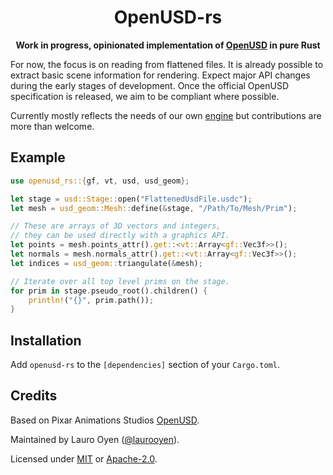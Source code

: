 <div align="center">

# OpenUSD-rs
**Work in progress, opinionated implementation of [OpenUSD](https://github.com/PixarAnimationStudios/OpenUSD) in pure Rust**

</div>

For now, the focus is on reading from flattened files. It is already possible to extract basic scene information for rendering. Expect major API changes during the early stages of development. Once the official OpenUSD specification is released, we aim to be compliant where possible.

Currently mostly reflects the needs of our own [engine](https://github.com/FloatyMonkey/engine) but contributions are more than welcome.

## Example

```rust
use openusd_rs::{gf, vt, usd, usd_geom};

let stage = usd::Stage::open("FlattenedUsdFile.usdc");
let mesh = usd_geom::Mesh::define(&stage, "/Path/To/Mesh/Prim");

// These are arrays of 3D vectors and integers,
// they can be used directly with a graphics API.
let points = mesh.points_attr().get::<vt::Array<gf::Vec3f>>();
let normals = mesh.normals_attr().get::<vt::Array<gf::Vec3f>>();
let indices = usd_geom::triangulate(&mesh);

// Iterate over all top level prims on the stage.
for prim in stage.pseudo_root().children() {
    println!("{}", prim.path());
}
```

## Installation

Add `openusd-rs` to the `[dependencies]` section of your `Cargo.toml`.

## Credits

Based on Pixar Animations Studios [OpenUSD](https://github.com/PixarAnimationStudios/OpenUSD).

Maintained by Lauro Oyen ([@laurooyen](https://github.com/laurooyen)).

Licensed under [MIT](LICENSE-MIT) or [Apache-2.0](LICENSE-APACHE).
